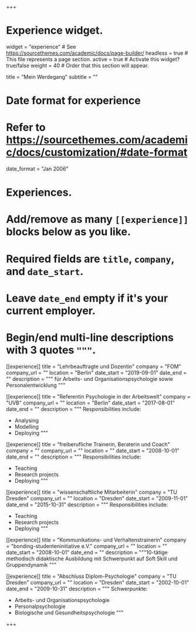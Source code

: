 +++
# Experience widget.
widget = "experience"  # See https://sourcethemes.com/academic/docs/page-builder/
headless = true  # This file represents a page section.
active = true  # Activate this widget? true/false
weight = 40  # Order that this section will appear.

title = "Mein Werdegang"
subtitle = ""

# Date format for experience
#   Refer to https://sourcethemes.com/academic/docs/customization/#date-format
date_format = "Jan 2006"

# Experiences.
#   Add/remove as many `[[experience]]` blocks below as you like.
#   Required fields are `title`, `company`, and `date_start`.
#   Leave `date_end` empty if it's your current employer.
#   Begin/end multi-line descriptions with 3 quotes `"""`.
[[experience]]
  title = "Lehrbeauftragte und Dozentin"
  company = "FOM"
  company_url = ""
  location = "Berlin"
  date_start = "2019-09-01"
  date_end = ""
  description = """
  für Arbeits- und Organisationspsychologie sowie Personalentwicklung
  """


[[experience]]
  title = "Referentin Psychologie in der Arbeitswelt"
  company = "UVB"
  company_url = ""
  location = "Berlin"
  date_start = "2017-08-01"
  date_end = ""
  description = """
  Responsibilities include:
  
  * Analysing
  * Modelling
  * Deploying
  """

[[experience]]
  title = "freiberufliche Trainerin, Beraterin und Coach"
  company = ""
  company_url = ""
  location = ""
  date_start = "2008-10-01"
  date_end = ""
  description = """
  Responsibilities include:
  
  * Teaching
  * Research projects
  * Deploying
  """

[[experience]]
  title = "wissenschaftliche Mitarbeiterin"
  company = "TU Dresden"
  company_url = ""
  location = "Dresden"
  date_start = "2009-11-01"
  date_end = "2015-10-31"
  description = """
  Responsibilities include:
  
  * Teaching
  * Research projects
  * Deploying
  """


[[experience]]
  title = "Kommunikations- und Verhaltenstrainerin"
  company = "bonding-studenteninitiative e.V."
  company_url = ""
  location = ""
  date_start = "2008-10-01"
  date_end = ""
  description = """10-tätige methodisch didaktische Ausbildung mit Schwerpunkt auf Soft Skill und Gruppendynamik
  """

[[experience]]
  title = "Abschluss Diplom-Psychologie"
  company = "TU Dresden"
  company_url = ""
  location = "Dresden"
  date_start = "2002-10-01"
  date_end = "2009-10-31"
  description = """
  Schwerpunkte:
  
  * Arbeits- und Organisationspsychologie
  * Personalpsychologie
  * Biologische und Gesundheitspsychologie
  """

+++
